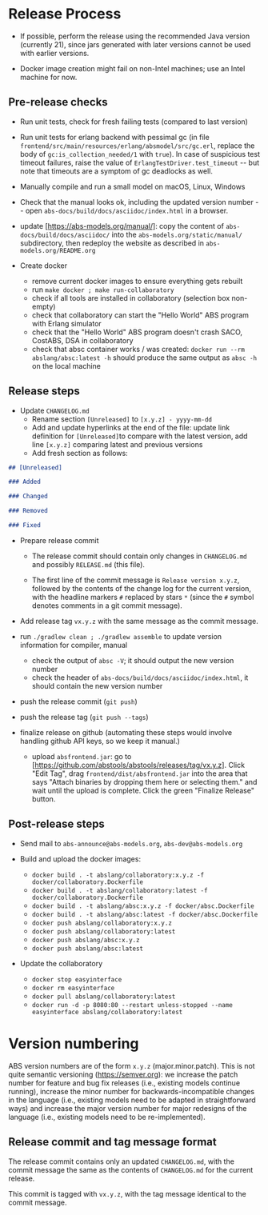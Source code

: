 # Release Process

- If possible, perform the release using the recommended Java version
  (currently 21), since jars generated with later versions cannot be
  used with earlier versions.

- Docker image creation might fail on non-Intel machines; use an Intel
  machine for now.

## Pre-release checks

- Run unit tests, check for fresh failing tests (compared to last
  version)

- Run unit tests for erlang backend with pessimal gc (in file
  `frontend/src/main/resources/erlang/absmodel/src/gc.erl`, replace
  the body of `gc:is_collection_needed/1` with `true`).  In case of
  suspicious test timeout failures, raise the value of
  `ErlangTestDriver.test_timeout` -- but note that timeouts are a
  symptom of gc deadlocks as well.

- Manually compile and run a small model on macOS, Linux, Windows

- Check that the manual looks ok, including the updated version number
  -- open `abs-docs/build/docs/asciidoc/index.html` in a browser.

- update [https://abs-models.org/manual/]: copy the content of
  `abs-docs/build/docs/asciidoc/` into the
  `abs-models.org/static/manual/` subdirectory, then redeploy the
  website as described in `abs-models.org/README.org`

- Create docker
  - remove current docker images to ensure everything gets rebuilt
  - run `make docker ; make run-collaboratory`
  - check if all tools are installed in collaboratory (selection box
    non-empty)
  - check that collaboratory can start the "Hello World" ABS program
    with Erlang simulator
  - check that the "Hello World" ABS program doesn't crash SACO,
    CostABS, DSA in collaboratory
  - check that absc container works / was created: `docker run --rm
    abslang/absc:latest -h` should produce the same output as `absc
    -h` on the local machine

## Release steps

- Update `CHANGELOG.md`
  - Rename section `[Unreleased]` to `[x.y.z] - yyyy-mm-dd`
  - Add and update hyperlinks at the end of the file: update link
    definition for `[Unreleased]`to compare with the latest version,
    add line `[x.y.z]` comparing latest and previous versions
  - Add fresh section as follows:

```md
## [Unreleased]

### Added

### Changed

### Removed

### Fixed

```

- Prepare release commit

  - The release commit should contain only changes in `CHANGELOG.md`
    and possibly `RELEASE.md` (this file).

  - The first line of the commit message is `Release version x.y.z`,
    followed by the contents of the change log for the current
    version, with the headline markers `#` replaced by stars `*`
    (since the `#` symbol denotes comments in a git commit message).

- Add release tag `vx.y.z` with the same message as the commit
  message.

- run `./gradlew clean ; ./gradlew assemble` to update version
  information for compiler, manual
  
  - check the output of `absc -V`; it should output the new version
    number
  - check the header of `abs-docs/build/docs/asciidoc/index.html`, it
    should contain the new version number

- push the release commit (`git push`)
- push the release tag (`git push --tags`)

- finalize release on github (automating these steps would involve
  handling github API keys, so we keep it manual.)

  - upload `absfrontend.jar`: go to
    [https://github.com/abstools/abstools/releases/tag/vx.y.z].  Click
    "Edit Tag", drag `frontend/dist/absfrontend.jar` into the area
    that says "Attach binaries by dropping them here or selecting
    them." and wait until the upload is complete.  Click the green
    "Finalize Release" button.

## Post-release steps

- Send mail to `abs-announce@abs-models.org`, `abs-dev@abs-models.org`

- Build and upload the docker images:
  - `docker build . -t abslang/collaboratory:x.y.z -f docker/collaboratory.Dockerfile`
  - `docker build . -t abslang/collaboratory:latest -f docker/collaboratory.Dockerfile`
  - `docker build . -t abslang/absc:x.y.z -f docker/absc.Dockerfile`
  - `docker build . -t abslang/absc:latest -f docker/absc.Dockerfile`
  - `docker push abslang/collaboratory:x.y.z`
  - `docker push abslang/collaboratory:latest`
  - `docker push abslang/absc:x.y.z`
  - `docker push abslang/absc:latest`

- Update the collaboratory

  - `docker stop easyinterface`
  - `docker rm easyinterface`
  - `docker pull abslang/collaboratory:latest`
  - `docker run -d -p 8080:80 --restart unless-stopped --name easyinterface abslang/collaboratory:latest`

# Version numbering

ABS version numbers are of the form `x.y.z` (major.minor.patch).  This
is not quite semantic versioning (https://semver.org): we increase the
patch number for feature and bug fix releases (i.e., existing models
continue running), increase the minor number for
backwards-incompatible changes in the language (i.e., existing models
need to be adapted in straightforward ways) and increase the major
version number for major redesigns of the language (i.e., existing
models need to be re-implemented).

## Release commit and tag message format

The release commit contains only an updated `CHANGELOG.md`, with the
commit message the same as the contents of `CHANGELOG.md` for the
current release.

This commit is tagged with `vx.y.z`, with the tag message identical to
the commit message.
